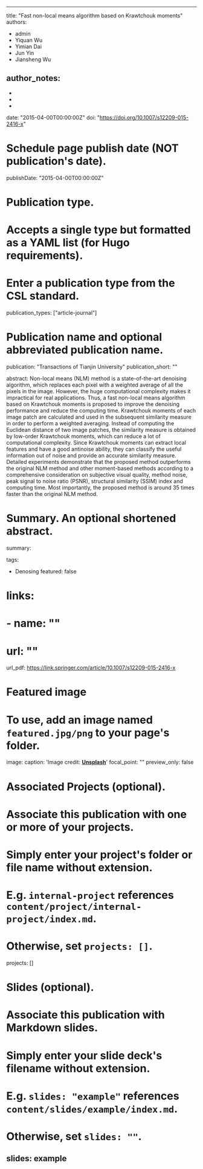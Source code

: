 
---
title: "Fast non-local means algorithm based on Krawtchouk moments"
authors:
- admin
- Yiquan Wu
- Yimian Dai
- Jun Yin
- Jiansheng Wu

author_notes:
- 
-
- 
-

date: "2015-04-00T00:00:00Z"
doi: "https://doi.org/10.1007/s12209-015-2416-x"

# Schedule page publish date (NOT publication's date).
publishDate: "2015-04-00T00:00:00Z"

# Publication type.
# Accepts a single type but formatted as a YAML list (for Hugo requirements).
# Enter a publication type from the CSL standard.
publication_types: ["article-journal"]

# Publication name and optional abbreviated publication name.
publication: "Transactions of Tianjin University"
publication_short: ""

abstract: Non-local means (NLM) method is a state-of-the-art denoising algorithm, which replaces each pixel with a weighted average of all the pixels in the image. However, the huge computational complexity makes it impractical for real applications. Thus, a fast non-local means algorithm based on Krawtchouk moments is proposed to improve the denoising performance and reduce the computing time. Krawtchouk moments of each image patch are calculated and used in the subsequent similarity measure in order to perform a weighted averaging. Instead of computing the Euclidean distance of two image patches, the similarity measure is obtained by low-order Krawtchouk moments, which can reduce a lot of computational complexity. Since Krawtchouk moments can extract local features and have a good antinoise ability, they can classify the useful information out of noise and provide an accurate similarity measure. Detailed experiments demonstrate that the proposed method outperforms the original NLM method and other moment-based methods according to a comprehensive consideration on subjective visual quality, method noise, peak signal to noise ratio (PSNR), structural similarity (SSIM) index and computing time. Most importantly, the proposed method is around 35 times faster than the original NLM method.

# Summary. An optional shortened abstract.
summary: 

tags:
- Denosing
featured: false

# links:
# - name: ""
#   url: ""
url_pdf: https://link.springer.com/article/10.1007/s12209-015-2416-x


# Featured image
# To use, add an image named `featured.jpg/png` to your page's folder. 
image:
  caption: 'Image credit: [**Unsplash**](https://unsplash.com/photos/jdD8gXaTZsc)'
  focal_point: ""
  preview_only: false

# Associated Projects (optional).
#   Associate this publication with one or more of your projects.
#   Simply enter your project's folder or file name without extension.
#   E.g. `internal-project` references `content/project/internal-project/index.md`.
#   Otherwise, set `projects: []`.
projects: []

# Slides (optional).
#   Associate this publication with Markdown slides.
#   Simply enter your slide deck's filename without extension.
#   E.g. `slides: "example"` references `content/slides/example/index.md`.
#   Otherwise, set `slides: ""`.
slides: example
---
